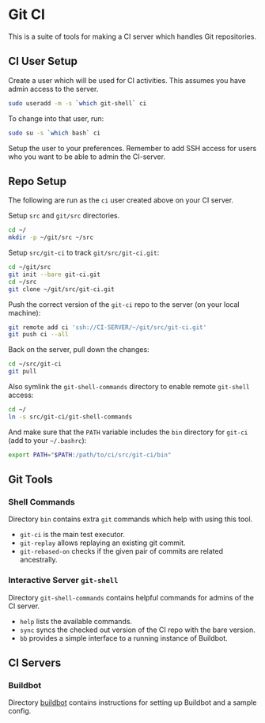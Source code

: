 Git CI
======

This is a suite of tools for making a CI server which handles Git repositories.

CI User Setup
-------------

Create a user which will be used for CI activities.
This assumes you have admin access to the server.

```sh
sudo useradd -m -s `which git-shell` ci
```

To change into that user, run:

```sh
sudo su -s `which bash` ci
```

Setup the user to your preferences.
Remember to add SSH access for users who you want to be able to admin the CI-server.

Repo Setup
----------

The following are run as the `ci` user created above on your CI server.

Setup `src` and `git/src` directories.

```sh
cd ~/
mkdir -p ~/git/src ~/src
```

Setup `src/git-ci` to track `git/src/git-ci.git`:

```sh
cd ~/git/src
git init --bare git-ci.git
cd ~/src
git clone ~/git/src/git-ci.git
```

Push the correct version of the `git-ci` repo to the server (on your local machine):

```sh
git remote add ci 'ssh://CI-SERVER/~/git/src/git-ci.git'
git push ci --all
```

Back on the server, pull down the changes:

```sh
cd ~/src/git-ci
git pull
```

Also symlink the `git-shell-commands` directory to enable remote `git-shell` access:

```sh
cd ~/
ln -s src/git-ci/git-shell-commands
```

And make sure that the `PATH` variable includes the `bin` directory for `git-ci` (add to your `~/.bashrc`):

```sh
export PATH="$PATH:/path/to/ci/src/git-ci/bin"
```

Git Tools
---------

### Shell Commands

Directory `bin` contains extra `git` commands which help with using this tool.

-   `git-ci` is the main test executor.
-   `git-replay` allows replaying an existing git commit.
-   `git-rebased-on` checks if the given pair of commits are related ancestrally.

### Interactive Server `git-shell`

Directory `git-shell-commands` contains helpful commands for admins of the CI server.

-   `help` lists the available commands.
-   `sync` syncs the checked out version of the CI repo with the bare version.
-   `bb` provides a simple interface to a running instance of Buildbot.

CI Servers
----------

### Buildbot

Directory [buildbot](buildbot/) contains instructions for setting up Buildbot and a sample config.
